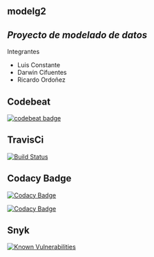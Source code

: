 ## modelg2

## _Proyecto de modelado de datos_

Integrantes
- Luis Constante
- Darwin Cifuentes
- Ricardo Ordoñez


## Codebeat
[![codebeat badge](https://codebeat.co/badges/85b7ad9c-1e14-41dc-b4ef-8046a2e110c1)](https://codebeat.co/projects/github-com-erordonez-modelg2-master)

## TravisCi
[![Build Status](https://travis-ci.org/erordonez/modelg2.svg?branch=master)](https://travis-ci.org/erordonez/modelg2)

## Codacy Badge
[![Codacy Badge](https://api.codacy.com/project/badge/Grade/af2f756f187b447b946c650f9348388b)](https://www.codacy.com/app/eroaricker/modelg2?utm_source=github.com&amp;utm_medium=referral&amp;utm_content=erordonez/modelg2&amp;utm_campaign=Badge_Grade)

[![Codacy Badge](https://api.codacy.com/project/badge/Coverage/86a9f417e5bc423f9ae0ca4143ba88e5)](https://www.codacy.com/app/eroaricker/modelg2?utm_source=github.com&amp;utm_medium=referral&amp;utm_content=erordonez/modelg2&amp;utm_campaign=Badge_Coverage)

## Snyk
[![Known Vulnerabilities](https://snyk.io/test/github/erordonez/modelg2/badge.svg?targetFile=requirements.txt)](https://snyk.io/test/github/erordonez/modelg2?targetFile=requirements.txt)


